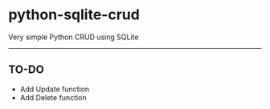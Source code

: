 # python-sqlite-crud
Very simple Python CRUD using SQLite

---
## TO-DO
- Add Update function
- Add Delete function
